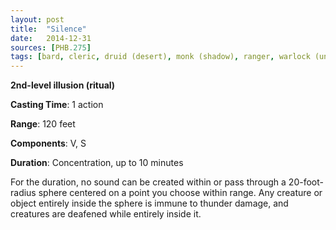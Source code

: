 ```yaml
---
layout: post
title:  "Silence"
date:   2014-12-31
sources: [PHB.275]
tags: [bard, cleric, druid (desert), monk (shadow), ranger, warlock (undying), level2, ritual, illusion]
---
```


**2nd-level illusion (ritual)**

**Casting Time**: 1 action

**Range**: 120 feet

**Components**: V, S

**Duration**: Concentration, up to 10 minutes

For the duration, no sound can be created within or pass through a 20-foot-radius sphere centered on a point you choose within range. Any creature or object entirely inside the sphere is immune to thunder damage, and creatures are deafened while entirely inside it.
